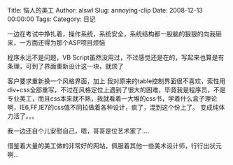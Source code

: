 Title: 恼人的美工
Author: alswl
Slug: annoying-clip
Date: 2008-12-13 00:00:00
Tags: 
Category: 日记

一边在考试中挣扎着，操作系统，系统安全，系统结构都一股脑的狠狠的向我砸来，一方面还得为那个ASP项目烦恼

程序永远不是问题，VB Script虽然没用过，不过感觉还是在的，写起来也算是有条理，可到了界面重新设计这一块，就烦了

客户要求重新换一个风格界面，加上 我对原来的table控制界面很不喜欢，索性用div+css全部重写，不过在风格定位上遇到了很大的困难，毕竟我是程序员，不是
专业美工，而且css本来就不熟，我就看着一大堆的css书，学着什么盒子理论啊，IE6,FF,IE7的css值不同拉做着各种设计，疯了，混到这个份上了。
变成纯体力活了。。。

我一边还自个儿安慰自己，嗯，哥哥是位艺术家了....

借鉴着大量的美工做的非常好的网站，佩服着其他一些美术设计师，行行出状元啊...

